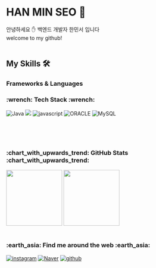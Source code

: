 <h1>
  HAN MIN SEO 🐋  
</h1>
안녕하세요 ✋ 백엔드 개발자 한민서 입니다  <br>
welcome to my github!
<br>
<br>
<h2>
  My Skills 🛠️
</h2>
<h3>
  Frameworks & Languages
</h3>
    
<h3>:wrench: Tech Stack :wrench:</h3>
<img alt="Java" src ="https://img.shields.io/badge/Java-007396.svg?&style=flat-square&logo=OpenJDK&logoColor=white"/>
<img src="https://img.shields.io/badge/springboot-6DB33F?style=for-the-badge&logo=springboot&logoColor=white">
<img alt="javascript" src ="https://img.shields.io/badge/JavaScript-F7DF1E.svg?&style=flat-square&logo=JavaScript&logoColor=white"/>
<img alt="ORACLE" src ="https://img.shields.io/badge/ORACLE-F80000.svg?&style=flat-square&logo=ORACLE&logoColor=white"/>
<img alt="MySQL" src ="https://img.shields.io/badge/MySQL-4479A1.svg?&style=flat-square&logo=MySQL&logoColor=white"/>


<br/><br/>
  
#
<h3>:chart_with_upwards_trend: GitHub Stats :chart_with_upwards_trend:   </h3>
  
<p>
  <img height="150em" src="https://github-readme-stats.vercel.app/api?username=1Min-seo&show_icons=true&include_all_commits=true&theme=aura_dark">
  <img height="150em" src="https://github-readme-stats.vercel.app/api/top-langs/?username=1Min-seo&layout=compact&theme=aura_dark">
</p>

#
<h3>:earth_asia: Find me around the web :earth_asia:</h3>
  
<a href="https://www.instagram.com/1ms_eo/" target="_blank"><img alt="instagram" src ="https://img.shields.io/badge/instagram-E4405F.svg?&style=flat-square&logo=instagram&logoColor=white"/></a>
<a href="https://blog.naver.com/Eyes on" target="_blank"><img alt="Naver" src ="https://img.shields.io/badge/blog-03C75A.svg?&style=flat-square&logo=Naver&logoColor=white"/></a>
<a href="https://github.com/readex11" target="_blank"><img alt="github" src ="https://img.shields.io/badge/github-181717.svg?&style=flat-square&logo=github&logoColor=white"/></a>


</div>
